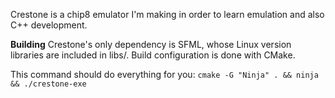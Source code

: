 Crestone is a chip8 emulator I'm making in order to learn emulation and also C++ development.

**Building**
Crestone's only dependency is SFML, whose Linux version libraries are included in libs/. Build configuration is done with CMake.

This command should do everything for you:
```cmake -G "Ninja" . && ninja && ./crestone-exe```